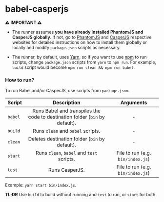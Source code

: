 # babel-casperjs

**⚠ IMPORTANT ⚠** 
- The runner assumes **you have already installed PhantomJS and CasperJS globally**. If not, go to [PhantomJS](http://phantomjs.org/) and [CasperJS](http://casperjs.org/) respective websites for detailed instructions on how to install them globally or locally and modify `package.json` scripts as necessary.

- The runner, by default, uses [Yarn](https://yarnpkg.com/en/), so if you want to use [npm](https://www.npmjs.com/) to run scripts, change `package.json` scripts from `yarn` to `npm run`. For example, `build` script would become `npm run clean && npm run babel`.

### How to run?

To run Babel and/or CasperJS, use scripts from `package.json`.

| Script        | Description   | Arguments     |
| ------------- |:-------------:|:-------------:|
| `babel`      | Runs Babel and transpiles the code to destination folder (`bin` by default). | - |
| `build`      | Runs `clean` and `babel` scripts. | - |
| `clean` | Deletes destination folder (`bin` by default). | - |
| `start` | Runs `clean`, `babel` and `test` scripts. | File to run (e.g. `bin/index.js`) |
| `test` | Runs CasperJS. | File to run (e.g. `bin/index.js`) |

Example: `yarn start bin/index.js`.

**TL;DR** Use `build` to build without running and `test` to run, or `start` for both.
